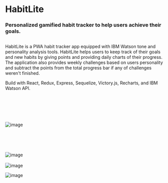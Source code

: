 # HabitLite

### Personalized gamified habit tracker to help users achieve their goals.
## 

HabitLite is a PWA habit tracker app equipped with IBM Watson tone and personality analysis tools. HabitLite helps users to keep track of their goals and new habits by giving points and providing daily charts of their progress. The application also provides weekly challenges based on users personality and subtract the points from the total progress bar if any of challenges weren't finished.

Build with React, Redux, Express, Sequelize, Victory.js, Recharts, and IBM Watson API.
<br/>
<br/>
<br/>
<br/>
<br/>
<br/>

![image](https://user-images.githubusercontent.com/26104823/61402899-157a0f80-a8a2-11e9-9d05-82047beba2fb.png)


<br/>

<br/>
<br/>

![image](https://user-images.githubusercontent.com/26104823/61829937-06620700-ae38-11e9-81a5-2eab3cf0cd5a.png)
<br/>
<br/>
![image](https://user-images.githubusercontent.com/26104823/60471873-7d8aed80-9c34-11e9-9506-61af71563b86.png)

![image](https://user-images.githubusercontent.com/26104823/61495402-ed181100-a986-11e9-88b8-53276ebfd79b.png)
